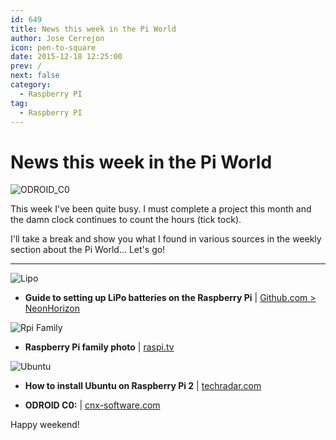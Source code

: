 ```yaml
---
id: 649
title: News this week in the Pi World
author: Jose Cerrejon
icon: pen-to-square
date: 2015-12-18 12:25:00
prev: /
next: false
category:
  - Raspberry PI
tag:
  - Raspberry PI
---
```


# News this week in the Pi World

![ODROID_C0](/images/2015/12/ODROID_C0.jpg)

This week I've been quite busy. I must complete a project this month and the damn clock continues to count the hours (tick tock).

I'll take a break and show you what I found in various sources in the weekly section about the Pi World... Let's go!

- - -
![Lipo](/images/2015/12/pizero_withLipo.png)

* **Guide to setting up LiPo batteries on the Raspberry Pi** | [Github.com > NeonHorizon](https://github.com/NeonHorizon/lipopi)

![Rpi Family](/images/2015/12/raspi_family.jpg)

* **Raspberry Pi family photo** | [raspi.tv](http://raspi.tv/2015/raspberry-pi-zero-updated-pi-family-photo)

![Ubuntu](/images/2015/12/ubuntu.jpg)

* **How to install Ubuntu on Raspberry Pi 2** | [techradar.com](http://www.techradar.com/how-to/computing/how-to-install-ubuntu-on-raspberry-pi-2-1310847)

* **ODROID C0:** | [cnx-software.com](http://www.cnx-software.com/2015/12/11/odroid-c0-board-is-an-upcoming-alternative-to-raspberry-pi-zero/)


Happy weekend!